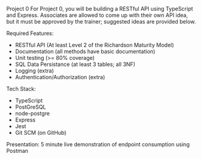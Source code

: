 Project 0
For Project 0, you will be building a RESTful API using TypeScript and Express. Associates are allowed to come up with their own API idea, but it must be approved by the trainer; suggested ideas are provided below.

Required Features:
  - RESTful API (At least Level 2 of the Richardson Maturity Model)
  - Documentation (all methods have basic documentation)
  - Unit testing (>= 80% coverage)
  - SQL Data Persistance (at least 3 tables; all 3NF)
  - Logging (extra)
  - Authentication/Authorization (extra)

Tech Stack:
  - TypeScript
  - PostGreSQL
  - node-postgre
  - Express
  - Jest
  - Git SCM (on GitHub)

Presentation:
 5 minute live demonstration of endpoint consumption using Postman
